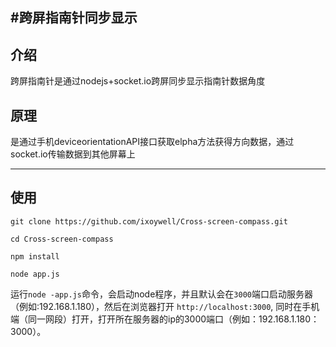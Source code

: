 #跨屏指南针同步显示
----

## 介绍

跨屏指南针是通过nodejs+socket.io跨屏同步显示指南针数据角度

## 原理

是通过手机deviceorientationAPI接口获取elpha方法获得方向数据，通过socket.io传输数据到其他屏幕上

----

## 使用

```
git clone https://github.com/ixoywell/Cross-screen-compass.git

cd Cross-screen-compass

npm install

node app.js
```

运行`node -app.js`命令，会启动node程序，并且默认会在`3000`端口启动服务器（例如:192.168.1.180），然后在浏览器打开 `http://localhost:3000`, 同时在手机端（同一网段）打开，打开所在服务器的ip的3000端口（例如：192.168.1.180：3000）。